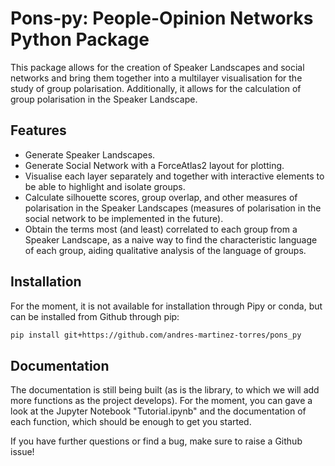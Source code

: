 # Pons-py: People-Opinion Networks Python Package

This package allows for the creation of Speaker Landscapes and social networks and bring them together into a multilayer visualisation for the study of group polarisation. Additionally, it allows for the calculation of group polarisation in the Speaker Landscape. 

## Features
- Generate Speaker Landscapes.
- Generate Social Network with a ForceAtlas2 layout for plotting.
- Visualise each layer separately and together with interactive elements to be able to highlight and isolate groups.
- Calculate silhouette scores, group overlap, and other measures of polarisation in the Speaker Landscapes (measures of polarisation in the social network to be implemented in the future).
- Obtain the terms most (and least) correlated to each group from a Speaker Landscape, as a naive way to find the characteristic language of each group, aiding qualitative analysis of the language of groups.

## Installation
For the moment, it is not available for installation through Pipy or conda, but can be installed from Github through pip:

```bash
pip install git+https://github.com/andres-martinez-torres/pons_py
```

## Documentation
The documentation is still being built (as is the library, to which we will add more functions as the project develops). For the moment, you can gave a look at the Jupyter Notebook "Tutorial.ipynb" and the documentation of each function, which should be enough to get you started. 

If you have further questions or find a bug, make sure to raise a Github issue!



